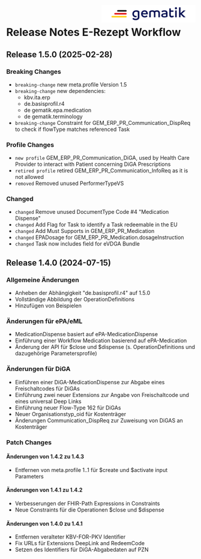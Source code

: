 <img align="right" width="250" height="47" src="./Resources/images/gematik_logo.png" /> <br />    
 
# Release Notes E-Rezept Workflow
 
## Release 1.5.0 (2025-02-28)

### Breaking Changes
- `breaking-change` new meta.profile Version 1.5
- `breaking-change` new dependencies:
	- kbv.ita.erp
	- de.basisprofil.r4
	- de gematik.epa.medication
	- de gematik.terminology
- `breaking-change` Constraint for GEM_ERP_PR_Communication_DispReq to check if flowType matches referenced Task

### Profile Changes
- `new profile` GEM_ERP_PR_Communication_DiGA, used by Health Care Provider to interact with Patient concerning DiGA Prescriptions
- `retired profile` retired GEM_ERP_PR_Communication_InfoReq as it is not allowed
- `removed` Removed unused PerformerTypeVS

### Changed
- `changed` Remove unused DocumentType Code #4 "Medication Dispense"
- `changed` Add Flag for Task to identify a Task redeemable in the EU
- `changed` Add Must Supports in GEM_ERP_PR_Medication
- `changed` EPADosage for GEM_ERP_PR_Medication.dosageInstruction
- `changed` Task now includes field for eVDGA Bundle

## Release 1.4.0 (2024-07-15)

### Allgemeine Änderungen
- Anheben der Abhängigkeit "de.basisprofil.r4" auf 1.5.0
- Vollständige Abbildung der OperationDefinitions
- Hinzufügen von Beispielen

### Änderungen für ePA/eML
- MedicationDispense basiert auf ePA-MedicationDispense
- Einführung einer Workflow Medication basierend auf ePA-Medication
- Änderung der API für $close und $dispense (s. OperationDefinitions und dazugehörige Parametersprofile)

### Änderungen für DiGA
- Einführen einer DiGA-MedicationDispense zur Abgabe eines Freischaltcodes für DiGAs
- Einführung zwei neuer Extensions zur Angabe von Freischaltcode und eines universal Deep Links
- Einführung neuer Flow-Type 162 für DiGAs
- Neuer Organisationstyp_oid für Kostenträger
- Änderungen Communication_DispReq zur Zuweisung von DiGAS an Kostenträger

### Patch Changes
#### Änderungen von 1.4.2 zu 1.4.3
- Entfernen von meta.profile 1..1 für $create und $activate input Parameters

#### Änderungen von 1.4.1 zu 1.4.2
- Verbesserungen der FHIR-Path Expressions in Constraints
- Neue Constraints für die Operationen $close und $dispense

#### Änderungen von 1.4.0 zu 1.4.1
- Entfernen veralteter KBV-FOR-PKV Identifier
- Fix URLs für Extensions DeepLink and RedeemCode
- Setzen des Identifiers für DiGA-Abgabedaten auf PZN